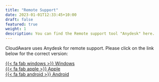 ```yaml
---
title: "Remote Support"
date: 2023-01-01T12:33:45+10:00
draft: false
featured: true
weight: 1
description: You can find the Remote support tool "Anydesk" here.
---
```

CloudAware uses Anydesk for remote support. Please click on the link below for the correct version:

[{{< fa fab windows >}} Windows](https://get.anydesk.com/JDBNOFph/Epsys.exe)  
[{{< fa fab apple >}} Apple](https://get.anydesk.com/jzjJHZ9N/Epsys.dmg)  
[{{< fa fab android >}} Android](https://get.anydesk.com/MDMxmvoZ/Epsys.apk)  


